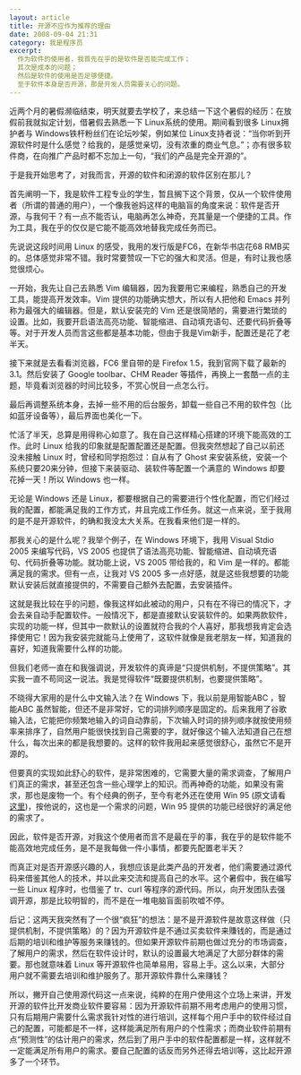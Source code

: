 ```yaml
---
layout: article
title: 开源不应作为推荐的理由
date: 2008-09-04 21:31
category: 我是程序员
excerpt:
  作为软件的使用者，我首先在乎的是软件是否能完成工作；
  其次是成本的问题；
  然后是软件的使用是否足够便捷。
  至于软件本身是否开源，那是开发人员需要关心的问题。
---
```


近两个月的暑假濒临结束，明天就要去学校了，来总结一下这个暑假的经历：在放假前我就拟定计划，借暑假去熟悉一下 Linux系统的使用。期间看到很多 Linux拥护者与 Windows铁杆粉丝们在论坛吵架，例如某位 Linux支持者说：“当你听到开源软件时是什么感觉？给我的，是感觉亲切，没有浓重的商业气息。”；亦有很多软件商，在向推广产品时都不忘加上一句，“我们的产品是完全开源的”。

于是我开始思考了，对我而言，开源的软件和闭源的软件区别在那儿？

首先阐明一下，我是软件工程专业的学生，暂且搁下这个背景，仅从一个软件使用者（所谓的普通的用户），一个像我爸妈这样的电脑盲的角度来说：软件是否开源，与我何干？有一点不能否认，电脑再怎么神奇，充其量是一个便捷的工具。作为工具，我在乎的仅仅是它能不能高效地替我完成任务而已。

先说说这段时间用 Linux 的感受，我用的发行版是FC6，在新华书店花68 RMB买的。总体感觉非常不错。我时常要赞叹一下它的强大和灵活。但是，有时让我也感觉很烦心。

一开始，我先让自己去熟悉 Vim 编辑器，因为我要用它来编程，熟悉自己的开发工具，能提高开发效率。Vim 提供的功能确实想大，所以有人把他和 Emacs 并列称为最强大的编辑器。但是，默认安装完的 Vim 还是很简陋的，需要进行繁琐的设置。比如，我要开启语法高亮功能、智能缩进、自动填充语句、还要代码折叠等等。对于开发人员而言这些都是基本功能，但由于我是Vim新手，配置还是花了老半天。

接下来就是去看看浏览器，FC6 里自带的是 Firefox 1.5，我到官网下载了最新的3.1。然后安装了 Google toolbar、CHM Reader 等插件，再换上一套酷一点的主题，毕竟看浏览器的时间比较多，不赏心悦目一点怎么行。

最后再调整系统本身，去掉一些不用的后台服务，卸载一些自己不用的软件包（比如蓝牙设备等），最后界面也美化一下。

忙活了半天，总算是用得称心如意了。我在自己这样精心搭建的环境下能高效的工作。此时 Linux 给我的印象就是配置配置还是配置。但我突然想起了自己以前还没未接触 Linux 时，曾经和同学抱怨过：自从有了 Ghost 来安装系统，安装一个系统只要20来分钟，但接下来装驱动、装软件等配置一个满意的 Windows 却要花掉一天！所以 Windows 也一样。

无论是 Windows 还是 Linux，都要根据自己的需要进行个性化配置，而它们经过我的配置，都能满足我的工作方式，并且完成工作任务。就这一点来说，至于我用的是不是开源软件，的确和我没太大关系。在我看来他们是一样的。

那我关心的是什么呢？我举个例子，在 Windows 环境下，我用 Visual Stdio 2005 来编写代码，VS 2005 也提供了语法高亮功能、智能缩进、自动填充语句、代码折叠等功能。就功能上说，VS 2005 带给我的，和 Vim 是一样的。都能满足我的需求。但有一点，让我对 VS 2005 多一点好感，就是这些我想要的功能默认安装后就直接提供的，不需要自己额外去配置，去安装插件。

这就是我比较在乎的问题，像我这样如此被动的用户，只有在不得已的情况下，才会去亲自动手配置软件。一般情况下，都是直接默认安装软件的。如果两款软件，实现的功能一样，但其中一款默认的设置就符合我的个人喜好，那我想我肯定会选择使用它！因为我安装完就能马上使用了，这软件就像是我老朋友一样，知道我的喜好，知道我需要什么样的功能。

但我们老师一直在和我强调说，开发软件的真谛是“只提供机制，不提供策略”。其实我一直不苟同这一说法。我是觉得软件“既要提供机制，也要提供策略”。

不晓得大家用的是什么中文输入法？在 Windows 下，我以前是用智能ABC ，智能ABC 虽然智能，但还不是非常好，它的词排列顺序是固定的。后来我用了谷歌输入法，它能把你频繁地输入的词自动靠前，下次输入时词的排列顺序就按使用频率来排序了，自然用户能很快找到自己需要的字，就好像这个输入法知道自己在想什么，每次出来的都是我想要的。这样的软件我用起来感觉很舒心，虽然它不是开源的。

但要真的实现如此舒心的软件，是非常困难的，它需要大量的需求调查，了解用户们真正的需求，甚至还包含一些心理学上的知识。而再神奇的功能，如果没有需求，那也是废物一个。有个经典的例子，至今有老外还在使用 Win 95 (原文请看[这里](http://www.andrew-turnbull.net/tech/windows95.html))，按他说的，这也是一个需求的问题，Win 95 提供的功能已经很好的满足他的需求了。

因此，软件是否开源，对我这个使用者而言不是最在乎的事，我在乎的是软件能不能高效地完成任务，是不是我每做一件小事情，都要先配置老半天？

而真正对是否开源感兴趣的人，我想应该是此类产品的开发者，他们需要通过源代码来借鉴其他人的技术，并以此来交流和提高自己的水平。这个暑假中，我在编写一些 Linux 程序时，也借鉴了 tr、curl 等程序的源代码。所以，向开发团队去强调开源，那是比较明智的，而不是在一堆电脑盲面前吹嘘不停。

后记：这两天我突然有了一个很“疯狂”的想法：是不是开源软件是故意这样做（只提供机制，不提供策略）的？因为开源软件是不通过买卖软件来賺钱的，而是通过后期的培训和维护等服务来赚钱的。但如果开源软件前期也做过充分的市场调查，了解用户的需求，然后在软件设计时，默认的设置最大地满足了大部分群体的需要。那也就意味着 Linux 等开源软件也简单易用，容易上手。这么以来，大部分用户就不需要去培训和维护服务了。那开源软件靠什么来赚钱？

所以，撇开自己使用源代码这一点来说，纯粹的在用户使用这个立场上来讲，开发开源的软件比开发商业软件要容易：因为开源软件前期不用考虑用户的使用习惯，只有后期用户需要什么需求我针对性的进行培训，这样每个用户手中的软件经过自己的配置，可能都是不一样，这样能满足所有用户的个性需求；而商业软件前期有点“预测性”的估计用户的需求，然后到了用户手中的软件配置都是一样，这样就不一定能满足所有用户的需求。要自己配置的话反而另外还得去培训等，这比起开源多了一个环节。
